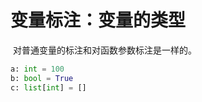 # 变量标注：变量的类型

​	对普通变量的标注和对函数参数标注是一样的。

```python
a: int = 100
b: bool = True
c: list[int] = []
```

